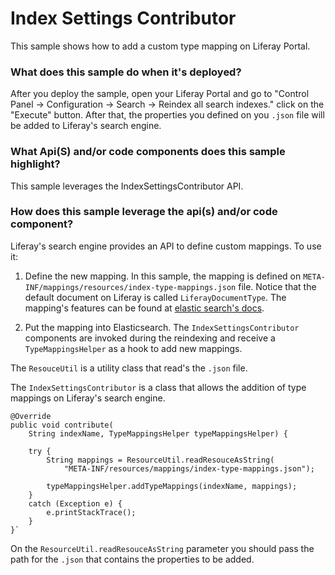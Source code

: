 # Index Settings Contributor

This sample shows how to add a custom type mapping on Liferay Portal.

### What does this sample do when it's deployed?

After you deploy the sample, open your Liferay Portal and go to "Control Panel -> Configuration -> Search -> Reindex all search indexes." click on the "Execute" button.
After that, the properties you defined on you `.json` file will be added to Liferay's search engine.

### What Api(S) and/or code components does this sample highlight?

This sample leverages the IndexSettingsContributor API.

### How does this sample leverage the api(s) and/or code component?

Liferay's search engine provides an API to define custom mappings. To use it:

1. Define the new mapping.
In this sample, the mapping is defined on `META-INF/mappings/resources/index-type-mappings.json` file.
Notice that the default document on Liferay is called `LiferayDocumentType`.
The mapping's features can be found at [elastic search's docs](https://www.elastic.co/guide/en/elasticsearch/reference/current/mapping.html).

2. Put the mapping into Elasticsearch.
The `IndexSettingsContributor` components are invoked during the reindexing and receive a `TypeMappingsHelper` as a hook to add new mappings.

The `ResouceUtil` is a utility class that read's the `.json` file. 

The `IndexSettingsContributor` is a class that allows the addition of type mappings on Liferay's search engine.

    @Override
    public void contribute(
        String indexName, TypeMappingsHelper typeMappingsHelper) {
    
        try {
            String mappings = ResourceUtil.readResouceAsString(
                "META-INF/resources/mappings/index-type-mappings.json");
    
            typeMappingsHelper.addTypeMappings(indexName, mappings);
        }
        catch (Exception e) {
            e.printStackTrace();
        }
    }`
    
On the `ResourceUtil.readResouceAsString` parameter you should pass the path for the `.json` that contains the properties to be added.
